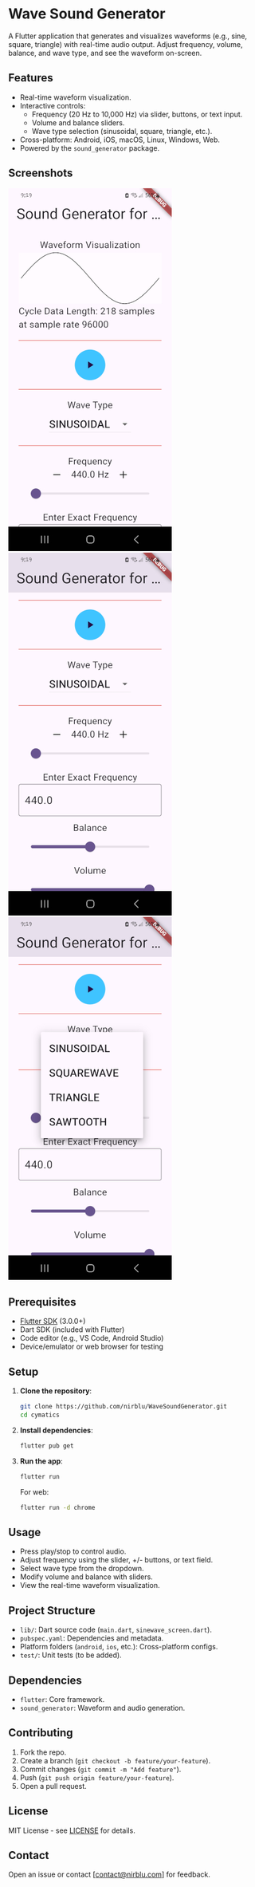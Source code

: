 
# Wave Sound Generator

A Flutter application that generates and visualizes waveforms (e.g., sine, square, triangle) with real-time audio output. Adjust frequency, volume, balance, and wave type, and see the waveform on-screen.

## Features
- Real-time waveform visualization.
- Interactive controls:
  - Frequency (20 Hz to 10,000 Hz) via slider, buttons, or text input.
  - Volume and balance sliders.
  - Wave type selection (sinusoidal, square, triangle, etc.).
- Cross-platform: Android, iOS, macOS, Linux, Windows, Web.
- Powered by the `sound_generator` package.

## Screenshots
![Main Interface](screenshots/CymaticSineGenerator1.jpg)
![Waveform Controls](screenshots/CymaticSineGenerator2.jpg)
![Frequency Adjustment](screenshots/CymaticSineGenerator3.jpg)

## Prerequisites
- [Flutter SDK](https://flutter.dev/docs/get-started/install) (3.0.0+)
- Dart SDK (included with Flutter)
- Code editor (e.g., VS Code, Android Studio)
- Device/emulator or web browser for testing

## Setup
1. **Clone the repository**:
   ```bash
   git clone https://github.com/nirblu/WaveSoundGenerator.git
   cd cymatics
   ```
2. **Install dependencies**:
   ```bash
   flutter pub get
   ```
3. **Run the app**:
   ```bash
   flutter run
   ```
   For web:
   ```bash
   flutter run -d chrome
   ```

## Usage
- Press play/stop to control audio.
- Adjust frequency using the slider, +/- buttons, or text field.
- Select wave type from the dropdown.
- Modify volume and balance with sliders.
- View the real-time waveform visualization.

## Project Structure
- `lib/`: Dart source code (`main.dart`, `sinewave_screen.dart`).
- `pubspec.yaml`: Dependencies and metadata.
- Platform folders (`android`, `ios`, etc.): Cross-platform configs.
- `test/`: Unit tests (to be added).

## Dependencies
- `flutter`: Core framework.
- `sound_generator`: Waveform and audio generation.

## Contributing
1. Fork the repo.
2. Create a branch (`git checkout -b feature/your-feature`).
3. Commit changes (`git commit -m "Add feature"`).
4. Push (`git push origin feature/your-feature`).
5. Open a pull request.

## License
MIT License - see [LICENSE](LICENSE) for details.

## Contact
Open an issue or contact [contact@nirblu.com] for feedback.
